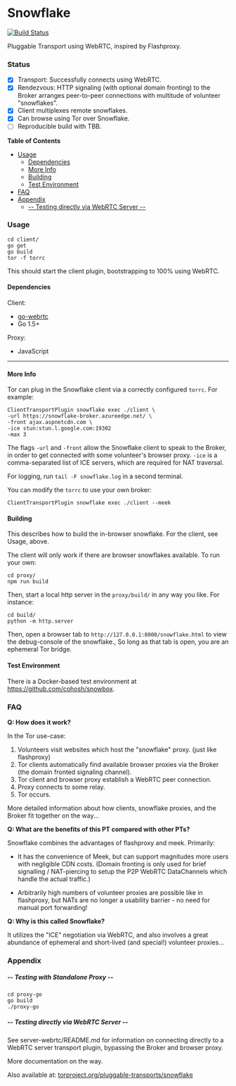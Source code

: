 # Snowflake

[![Build Status](https://travis-ci.org/keroserene/snowflake.svg?branch=master)](https://travis-ci.org/keroserene/snowflake)

Pluggable Transport using WebRTC, inspired by Flashproxy.

### Status

- [x] Transport: Successfully connects using WebRTC.
- [x] Rendezvous: HTTP signaling (with optional domain fronting) to the Broker
  arranges peer-to-peer connections with multitude of volunteer "snowflakes".
- [x] Client multiplexes remote snowflakes.
- [x] Can browse using Tor over Snowflake.
- [ ] Reproducible build with TBB.

<!-- START doctoc generated TOC please keep comment here to allow auto update -->
<!-- DON'T EDIT THIS SECTION, INSTEAD RE-RUN doctoc TO UPDATE -->
**Table of Contents**

- [Usage](#usage)
  - [Dependencies](#dependencies)
  - [More Info](#more-info)
  - [Building](#building)
  - [Test Environment](#test-environment)
- [FAQ](#faq)
- [Appendix](#appendix)
    - [-- Testing directly via WebRTC Server --](#---testing-directly-via-webrtc-server---)

<!-- END doctoc generated TOC please keep comment here to allow auto update -->

### Usage

```
cd client/
go get
go build
tor -f torrc
```
This should start the client plugin, bootstrapping to 100% using WebRTC.

#### Dependencies

Client:
- [go-webrtc](https://github.com/keroserene/go-webrtc)
- Go 1.5+

Proxy:
- JavaScript

---

#### More Info

Tor can plug in the Snowflake client via a correctly configured `torrc`.
For example:

```
ClientTransportPlugin snowflake exec ./client \
-url https://snowflake-broker.azureedge.net/ \
-front ajax.aspnetcdn.com \
-ice stun:stun.l.google.com:19302
-max 3
```

The flags `-url` and `-front` allow the Snowflake client to speak to the Broker,
in order to get connected with some volunteer's browser proxy. `-ice` is a
comma-separated list of ICE servers, which are required for NAT traversal.

For logging, run `tail -F snowflake.log` in a second terminal.

You can modify the `torrc` to use your own broker:

```
ClientTransportPlugin snowflake exec ./client --meek
```


#### Building

This describes how to build the in-browser snowflake. For the client, see Usage,
above.

The client will only work if there are browser snowflakes available.
To run your own:

```
cd proxy/
npm run build
```

Then, start a local http server in the `proxy/build/` in any way you like.
For instance:

```
cd build/
python -m http.server
```

Then, open a browser tab to `http://127.0.0.1:8000/snowflake.html` to view
the debug-console of the snowflake.,
So long as that tab is open, you are an ephemeral Tor bridge.


#### Test Environment

There is a Docker-based test environment at https://github.com/cohosh/snowbox.


### FAQ

**Q: How does it work?**

In the Tor use-case:

1. Volunteers visit websites which host the "snowflake" proxy. (just
like flashproxy)
2. Tor clients automatically find available browser proxies via the Broker
(the domain fronted signaling channel).
3. Tor client and browser proxy establish a WebRTC peer connection.
4. Proxy connects to some relay.
5. Tor occurs.

More detailed information about how clients, snowflake proxies, and the Broker
fit together on the way...

**Q: What are the benefits of this PT compared with other PTs?**

Snowflake combines the advantages of flashproxy and meek. Primarily:

- It has the convenience of Meek, but can support magnitudes more
users with negligible CDN costs. (Domain fronting is only used for brief
signalling / NAT-piercing to setup the P2P WebRTC DataChannels which handle
the actual traffic.)

- Arbitrarily high numbers of volunteer proxies are possible like in
flashproxy, but NATs are no longer a usability barrier - no need for
manual port forwarding!

**Q: Why is this called Snowflake?**

It utilizes the "ICE" negotiation via WebRTC, and also involves a great
abundance of ephemeral and short-lived (and special!) volunteer proxies...

### Appendix

##### -- Testing with Standalone Proxy --

```
cd proxy-go
go build
./proxy-go
```

##### -- Testing directly via WebRTC Server --

See server-webrtc/README.md for information on connecting directly to a
WebRTC server transport plugin, bypassing the Broker and browser proxy.

More documentation on the way.

Also available at:
[torproject.org/pluggable-transports/snowflake](https://gitweb.torproject.org/pluggable-transports/snowflake.git/)

